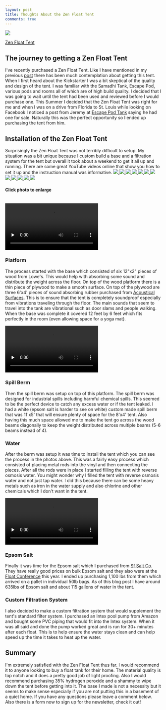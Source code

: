 ```yaml
---
layout: post
title: Thoughts About the Zen Float Tent
comments: true
---
```


<a href="images/Thoughts_About_ZFT/zft.jpg" data-lightbox="gallery1" title="Boards">
    <img class="img50" src="images/Thoughts_About_ZFT/zft.jpg">
</a>

<a href="/images/Thoughts_About_ZFT/zft.jpg" data-lightbox="ZFT" data-title="My caption">Zen Float Tent</a>


<h2>The journey to getting a Zen Float Tent</h2>
I've recently purchased a Zen Float Tent.  Like I have mentioned in my previous <a href="http://www.floatgeek.com/2015/07/Why_I_Chose_The_Zen_Float_Tent/">post</a> there has been much contemplation about getting this tent.  When I first heard about the Kickstarter I was a bit skeptical of the quality and design of the tent.  I was familiar with the Samadhi Tank, Escape Pod, various pods and rooms all of which are of high build quality.  I decided that I was going to wait until the tent had been used and reviewed before I would purchase one.  This Summer I decided that the Zen Float Tent was right for me and when I was on a drive from Florida to St. Louis while looking on Facebook I noticed a post from Jeremy at <a href="http://escapepodtank.com">Escape Pod Tank</a> saying he had one for sale.  Naturally this was the perfect opportunity so I ended up purchasing the tent from him.

<h2>Installation of the Zen Float Tent</h2>
Surprisingly the Zen Float Tent was not terribly difficult to setup.  My situation was a bit unique because I custom build a base and a filtration system for the tent but overall it took about a weekend to get it all up and running. There are some great YouTube videos online that show you how to set it up and the instruction manual was informative.

<a href="images/Thoughts_About_ZFT/IMG_6809.jpg" data-lightbox="gallery1" title="Boards">
    <img class="img50" src="images/Thoughts_About_ZFT/IMG_6809.jpg">
</a>
<a href="images/Thoughts_About_ZFT/IMG_6831.jpg" data-lightbox="gallery1" title="Cutting plywood">
    <img class="img50" src="images/Thoughts_About_ZFT/IMG_6831.jpg">
</a>
<a href="images/Thoughts_About_ZFT/IMG_6838.jpg" data-lightbox="gallery1" title="Rubber soundproofing">
    <img class="img50" src="images/Thoughts_About_ZFT/IMG_6838.jpg">
</a>
<a href="images/Thoughts_About_ZFT/IMG_6842.jpg" data-lightbox="gallery1" title="Spill berm">
    <img class="img50" src="images/Thoughts_About_ZFT/IMG_6842.jpg">
</a>
<a href="images/Thoughts_About_ZFT/IMG_6961.jpg" data-lightbox="gallery1" title="Getting reverse osmosis water from store">
    <img class="img50" src="images/Thoughts_About_ZFT/IMG_6961.jpg">
</a>
<a href="images/Thoughts_About_ZFT/IMG_6983.jpg" data-lightbox="gallery1" title="Filling with water">
    <img class="img50" src="images/Thoughts_About_ZFT/IMG_6983.jpg">
</a>
<a href="images/Thoughts_About_ZFT/IMG_6877.jpg" data-lightbox="gallery1" title="Full of water">
    <img class="img50" src="images/Thoughts_About_ZFT/IMG_6877.jpg">
</a>
<a href="images/Thoughts_About_ZFT/IMG_6942.jpg" data-lightbox="gallery1" title="Filling with salt">
    <img class="img50" src="images/Thoughts_About_ZFT/IMG_6942.jpg">
</a>
<a href="images/Thoughts_About_ZFT/IMG_7068.jpg" data-lightbox="gallery1" title="Custom PVC">
    <img class="img50" src="images/Thoughts_About_ZFT/IMG_7068.jpg">
</a>
<a href="images/Thoughts_About_ZFT/IMG_7071.jpg" data-lightbox="gallery1" title="Custom pipe">
    <img class="img50" src="images/Thoughts_About_ZFT/IMG_7071.jpg">
</a>
<a href="images/Thoughts_About_ZFT/IMG_7073.jpg" data-lightbox="gallery1" title="Pool pump">
    <img class="img50" src="images/Thoughts_About_ZFT/IMG_7073.jpg">
</a>
<a href="images/Thoughts_About_ZFT/IMG_7008.jpg" data-lightbox="gallery1" title="Complete tent">
    <img class="img50" src="images/Thoughts_About_ZFT/IMG_7008.jpg">
</a>
<h4>Click photo to enlarge</h4>
<br>
<div class="vid50"><video controls  preload="none" id="sampleMovie" src="/images/Thoughts_About_ZFT/IMG_6833.mp4" ></video> </div>


<h3>Platform</h3>
The process started with the base which consisted of six 12"x2" pieces of wood from Lowe's.  This would help with absorbing some sound and distribute the weight across the floor.  On top of the wood platform there is a thin piece of plywood to make a smooth surface.  On top of the plywood are three 6'x4' pieces of sound absorbing rubber purchased from <a href="http://www.acousticalsurfaces.com/acoust_flooring/nuetra_phone.htm">Acoustical Surfaces</a>.  This is to ensure that the tent is completely soundproof especially from vibrations traveling through the floor.  The main sounds that seem to travel into the tank are vibrational such as door slams and people walking. When the base was complete it covered 12 feet by 6 feet which fits perfectly in the room (even allowing space for a yoga mat).

<video class="vid50" controls  preload="none" id="sampleMovie" src="/images/Thoughts_About_ZFT/IMG_6840.mp4" ></video>
<h3>Spill Berm</h3>
Then the spill berm was setup on top of this platform.  The spill berm was designed for industrial spills including harmful chemical spills.  This seemed to be the perfect device to catch any excess water or if the tent leaked.  I had a white (epsom salt is harder to see on white) custom made spill berm that was 11'x5' that will ensure plenty of space for the 8'x4' tent.  Also having this much space allowed me to make the tent go across the wood beams diagonally to keep the weight distributed across multiple beams (5-6 beams instead of 4).

<h3>Water</h3>
After the berm was setup it was time to install the tent which you can see the process in the photos above.  This was a fairly easy process which consisted of placing metal rods into the vinyl and then connecting the pieces.  After all the rods were in place I started filling the tent with reverse osmosis water.  You might wonder why I filled the tent with reverse osmosis water and not just tap water.  I did this because there can be some heavy metals such as iron in the water supply and also chlorine and other chemicals which I don't want in the tent.  

<video class="vid50" controls preload="none" id="sampleMovie" src="/images/Thoughts_About_ZFT/IMG_6953.mp4" ></video>
<h3>Epsom Salt</h3>
Finally it was time for the Epsom salt which I purchased from <a href="http://sfsalt.com/epsom-salt-for-floatation-tanks">Sf Salt Co</a>. They have really good prices on bulk Epsom salt and they also were at the <a href="{{ site.baseurl }}/2015/08/Highlights_From_the_2015_Float_Conference">Float Conference</a> this year.  I ended up purchasing 1,100 lbs from them which arrived on a pallet in individual 50lb bags.  As of this blog post I have around 635lbs of Epsom salt and about 115 gallons of water in the tent.

<h3>Custom Filtration System</h3>
I also decided to make a custom filtration system that would supplement the tent's standard filter system.  I purchased an Intex pool pump from Amazon and bought some PVC piping that would fit into the Intex system.  When it was all said and done the pump worked great and is run for 30+ minutes after each float.  This is to help ensure the water stays clean and can help speed up the time it takes to heat up the water.

<h2>Summary</h2>
I'm extremely satisfied with the Zen Float Tent thus far.  I would recommend it to anyone looking to buy a float tank for their home.  The material quality is top notch and it does a pretty good job of light proofing. Also I would recommend purchasing 35% hydrogen peroxide and a shammy to wipe down the tent before getting into it.  The base I made is not a necessity but it seems to make sense especially if you are not putting this in a basement of a quiet home.  If you have any questions please leave a comment below.  Also there is a form now to sign up for the newsletter, check it out!
